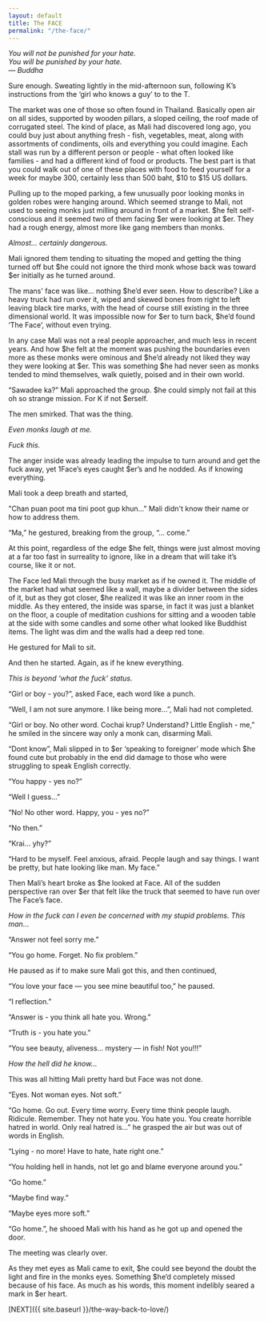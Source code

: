 ```yaml
---
layout: default
title: The FACE
permalink: "/the-face/"
---
```

<!-- wp:paragraph -->

_You will not be punished for your hate.&nbsp;_  
_You will be punished by your hate.&nbsp;_  
_— Buddha_

<!-- /wp:paragraph -->

<!-- wp:paragraph -->

Sure enough. Sweating lightly in the mid-afternoon sun, following K’s instructions from the ‘girl who knows a guy’ to to the T.&nbsp;

<!-- /wp:paragraph -->

<!-- wp:paragraph -->

The market was one of those so often found in Thailand. Basically open air on all sides, supported by wooden pillars, a sloped ceiling, the roof made of corrugated steel. The kind of place, as Mali had discovered long ago, you could buy just about anything fresh - fish, vegetables, meat, along with assortments of condiments, oils and everything you could imagine. Each stall was run by a different person or people - what often looked like families - and had a different kind of food or products. The best part is that you could walk out of one of these places with food to feed yourself for a week for maybe 300, certainly less than 500 baht, $10 to $15 US dollars.

<!-- /wp:paragraph -->

<!-- wp:paragraph -->

Pulling up to the moped parking, a few unusually poor looking monks in golden robes were hanging around. Which seemed strange to Mali, not used to seeing monks just milling around in front of a market. $he felt self-conscious and it seemed two of them facing $er were looking at $er. They had a rough energy, almost more like gang members than monks.&nbsp;

<!-- /wp:paragraph -->

<!-- wp:paragraph -->

_Almost… certainly dangerous._

<!-- /wp:paragraph -->

<!-- wp:paragraph -->

Mali ignored them tending to situating the moped and getting the thing turned off but $he could not ignore the third monk whose back was toward $er initially as he turned around.&nbsp;

<!-- /wp:paragraph -->

<!-- wp:paragraph -->

The mans' face was like… nothing $he’d ever seen. How to describe? Like a heavy truck had run over it, wiped and skewed bones from right to left leaving black tire marks, with the head of course still existing in the three dimensional world. It was impossible now for $er to turn back, $he’d found ‘The Face’, without even trying.

<!-- /wp:paragraph -->

<!-- wp:paragraph -->

In any case Mali was not a real people approacher, and much less in recent years. And how $he felt at the moment was pushing the boundaries even more as these monks were ominous and $he’d already not liked they way they were looking at $er. This was something $he had never seen as monks tended to mind themselves, walk quietly, poised and in their own world.

<!-- /wp:paragraph -->

<!-- wp:paragraph -->

“Sawadee ka?” Mali approached the group. $he could simply not fail at this oh so strange mission. For K if not $erself.&nbsp;

<!-- /wp:paragraph -->

<!-- wp:paragraph -->

The men smirked. That was the thing.

<!-- /wp:paragraph -->

<!-- wp:paragraph -->

_Even monks laugh at me._

<!-- /wp:paragraph -->

<!-- wp:paragraph -->

_Fuck this._&nbsp;

<!-- /wp:paragraph -->

<!-- wp:paragraph -->

The anger inside was already leading the impulse to turn around and get the fuck away, yet 1Face’s eyes caught $er’s and he nodded. As if knowing everything.

<!-- /wp:paragraph -->

<!-- wp:paragraph -->

Mali took a deep breath and started,&nbsp;

<!-- /wp:paragraph -->

<!-- wp:paragraph -->

"Chan puan poot ma tini poot gup khun..." Mali didn't know their name or how to address them.

<!-- /wp:paragraph -->

<!-- wp:paragraph -->

“Ma,” he gestured, breaking from the group, “… come.”

<!-- /wp:paragraph -->

<!-- wp:paragraph -->

At this point, regardless of the edge $he felt, things were just almost moving at a far too fast in surreality to ignore, like in a dream that will take it’s course, like it or not.

<!-- /wp:paragraph -->

<!-- wp:paragraph -->

The Face led Mali through the busy market as if he owned it. The middle of the market had what seemed like a wall, maybe a divider between the sides of it, but as they got closer, $he realized it was like an inner room in the middle. As they entered, the inside was sparse, in fact it was just a blanket on the floor, a couple of meditation cushions for sitting and a wooden table at the side with some candles and some other what looked like Buddhist items. The light was dim and the walls had a deep red tone.

<!-- /wp:paragraph -->

<!-- wp:paragraph -->

He gestured for Mali to sit.&nbsp;

<!-- /wp:paragraph -->

<!-- wp:paragraph -->

And then he started. Again, as if he knew everything.&nbsp;

<!-- /wp:paragraph -->

<!-- wp:paragraph -->

_This is beyond ‘what the fuck’ status._

<!-- /wp:paragraph -->

<!-- wp:paragraph -->

“Girl or boy - you?”, asked Face, each word like a punch.

<!-- /wp:paragraph -->

<!-- wp:paragraph -->

“Well, I am not sure anymore. I like being more…”, Mali had not completed.

<!-- /wp:paragraph -->

<!-- wp:paragraph -->

“Girl or boy. No other word. Cochai krup? Understand? Little English - me,” he smiled in the sincere way only a monk can, disarming Mali.

<!-- /wp:paragraph -->

<!-- wp:paragraph -->

“Dont know”, Mali slipped in to $er ‘speaking to foreigner’ mode which $he found cute but probably in the end did damage to those who were struggling to speak English correctly.

<!-- /wp:paragraph -->

<!-- wp:paragraph -->

“You happy - yes no?”

<!-- /wp:paragraph -->

<!-- wp:paragraph -->

“Well I guess…”

<!-- /wp:paragraph -->

<!-- wp:paragraph -->

“No! No other word. Happy, you - yes no?”

<!-- /wp:paragraph -->

<!-- wp:paragraph -->

“No then.”

<!-- /wp:paragraph -->

<!-- wp:paragraph -->

“Krai... yhy?”

<!-- /wp:paragraph -->

<!-- wp:paragraph -->

“Hard to be myself. Feel anxious, afraid. People laugh and say things. I want be pretty, but hate looking like man. My face.”

<!-- /wp:paragraph -->

<!-- wp:paragraph -->

Then Mali’s heart broke as $he looked at Face. All of the sudden perspective ran over $er that felt like the truck that seemed to have run over The Face’s face.

<!-- /wp:paragraph -->

<!-- wp:paragraph -->

_How in the fuck can I even be concerned with my stupid problems. This man…_

<!-- /wp:paragraph -->

<!-- wp:paragraph -->

“Answer not feel sorry me.”

<!-- /wp:paragraph -->

<!-- wp:paragraph -->

“You go home. Forget. No fix problem.”

<!-- /wp:paragraph -->

<!-- wp:paragraph -->

He paused as if to make sure Mali got this, and then continued,

<!-- /wp:paragraph -->

<!-- wp:paragraph -->

“You love your face — you see mine beautiful too,” he paused.

<!-- /wp:paragraph -->

<!-- wp:paragraph -->

“I reflection.”

<!-- /wp:paragraph -->

<!-- wp:paragraph -->

“Answer is - you think all hate you. Wrong.”

<!-- /wp:paragraph -->

<!-- wp:paragraph -->

“Truth is - you hate you.”

<!-- /wp:paragraph -->

<!-- wp:paragraph -->

“You see beauty, aliveness… mystery — in fish! Not you!!!”

<!-- /wp:paragraph -->

<!-- wp:paragraph -->

_How the hell did he know…_

<!-- /wp:paragraph -->

<!-- wp:paragraph -->

This was all hitting Mali pretty hard but Face was not done.

<!-- /wp:paragraph -->

<!-- wp:paragraph -->

“Eyes. Not woman eyes. Not soft.”

<!-- /wp:paragraph -->

<!-- wp:paragraph -->

“Go home. Go out. Every time worry. Every time think people laugh. Ridicule. Remember. They not hate you. You hate you. You create horrible hatred in world. Only real hatred is…” he grasped the air but was out of words in English.&nbsp;

<!-- /wp:paragraph -->

<!-- wp:paragraph -->

“Lying - no more! Have to hate, hate right one.”

<!-- /wp:paragraph -->

<!-- wp:paragraph -->

“You holding hell in hands, not let go and blame everyone around you.”

<!-- /wp:paragraph -->

<!-- wp:paragraph -->

“Go home.”

<!-- /wp:paragraph -->

<!-- wp:paragraph -->

“Maybe find way.”

<!-- /wp:paragraph -->

<!-- wp:paragraph -->

“Maybe eyes more soft.”

<!-- /wp:paragraph -->

<!-- wp:paragraph -->

“Go home.”, he shooed Mali with his hand as he got up and opened the door.&nbsp;

<!-- /wp:paragraph -->

<!-- wp:paragraph -->

The meeting was clearly over.

<!-- /wp:paragraph -->

<!-- wp:paragraph -->

As they met eyes as Mali came to exit, $he could see beyond the doubt the light and fire in the monks eyes. Something $he’d completely missed because of his face. As much as his words, this moment indelibly seared a mark in $er heart.

<!-- /wp:paragraph -->

<!-- wp:paragraph -->

[NEXT]({{ site.baseurl }}/the-way-back-to-love/)

<!-- /wp:paragraph -->


